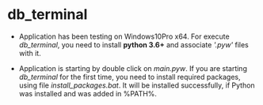 # db_terminal

- Application has been testing on Windows10Pro x64. For execute *db_terminal*, you need to install **python 3.6+**
and associate *'.pyw'* files with it. 


- Application is starting by double click on *main.pyw*. 
If you are starting *db_terminal* for the first time, you need to install required packages,
using file *install_packages.bat*. It will be installed successfully, if Python was installed and was added in %PATH%.